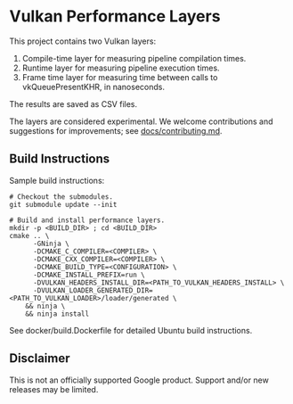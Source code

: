 # Vulkan Performance Layers

This project contains two Vulkan layers:
1. Compile-time layer for measuring pipeline compilation times.
2. Runtime layer for measuring pipeline execution times.
3. Frame time layer for measuring time between calls to vkQueuePresentKHR, in nanoseconds.

The results are saved as CSV files.

The layers are considered experimental.
We welcome contributions and suggestions for improvements; see [docs/contributing.md](docs/contributing.md).

## Build Instructions

Sample build instructions:

```
# Checkout the submodules.
git submodule update --init

# Build and install performance layers.
mkdir -p <BUILD_DIR> ; cd <BUILD_DIR>
cmake .. \
      -GNinja \
      -DCMAKE_C_COMPILER=<COMPILER> \
      -DCMAKE_CXX_COMPILER=<COMPILER> \
      -DCMAKE_BUILD_TYPE=<CONFIGURATION> \
      -DCMAKE_INSTALL_PREFIX=run \
      -DVULKAN_HEADERS_INSTALL_DIR=<PATH_TO_VULKAN_HEADERS_INSTALL> \
      -DVULKAN_LOADER_GENERATED_DIR=<PATH_TO_VULKAN_LOADER>/loader/generated \
    && ninja \
    && ninja install
```

See docker/build.Dockerfile for detailed Ubuntu build instructions.

## Disclaimer

This is not an officially supported Google product. Support and/or new releases may be limited.


